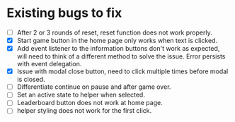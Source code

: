 # Existing bugs to fix

-   [ ] After 2 or 3 rounds of reset, reset function does not work properly.
-   [x] Start game button in the home page only works when text is clicked.
-   [x] Add event listener to the information buttons don't work as expected, will need to think of a different method to solve the issue. Error persists with event delegation.
-   [x] Issue with modal close button, need to click multiple times before modal is closed.
-   [ ] Differentiate continue on pause and after game over.
-   [ ] Set an active state to helper when selected.
-   [ ] Leaderboard button does not work at home page.
-   [ ] helper styling does not work for the first click.
